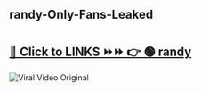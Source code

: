 
 ## randy-Only-Fans-Leaked

# <h2><a href="https://clipsfans.com/randy&ref=git">🔗 Click to LINKS ⏩⏩ 👉 🟢 randy </a></h2>

<a href="https://clipsfans.com/randy&ref=git" rel="nofollow" data-target="animated-image.originalLink"><img src="https://i.ibb.co.com/xMMVF88/686577567.gif" alt="Viral Video Original" style="max-width: 100%; display: inline-block;" data-target="animated-image.originalImage"></a>
